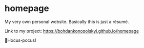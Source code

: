 # homepage
My very own personal website. Basically this is just a résumé.

Link to my project:
https://bohdankonopolskyi.github.io/homepage

🧙Hocus-pocus!

